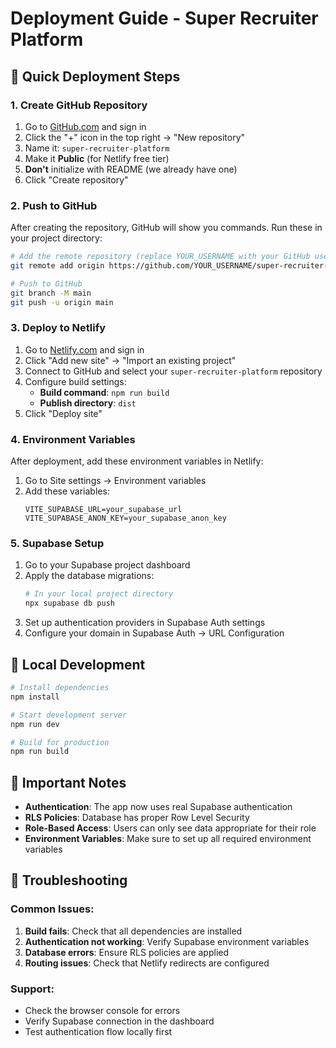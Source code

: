 # Deployment Guide - Super Recruiter Platform

## 🚀 Quick Deployment Steps

### 1. Create GitHub Repository

1. Go to [GitHub.com](https://github.com) and sign in
2. Click the "+" icon in the top right → "New repository"
3. Name it: `super-recruiter-platform`
4. Make it **Public** (for Netlify free tier)
5. **Don't** initialize with README (we already have one)
6. Click "Create repository"

### 2. Push to GitHub

After creating the repository, GitHub will show you commands. Run these in your project directory:

```bash
# Add the remote repository (replace YOUR_USERNAME with your GitHub username)
git remote add origin https://github.com/YOUR_USERNAME/super-recruiter-platform.git

# Push to GitHub
git branch -M main
git push -u origin main
```

### 3. Deploy to Netlify

1. Go to [Netlify.com](https://netlify.com) and sign in
2. Click "Add new site" → "Import an existing project"
3. Connect to GitHub and select your `super-recruiter-platform` repository
4. Configure build settings:
   - **Build command**: `npm run build`
   - **Publish directory**: `dist`
5. Click "Deploy site"

### 4. Environment Variables

After deployment, add these environment variables in Netlify:

1. Go to Site settings → Environment variables
2. Add these variables:
   ```
   VITE_SUPABASE_URL=your_supabase_url
   VITE_SUPABASE_ANON_KEY=your_supabase_anon_key
   ```

### 5. Supabase Setup

1. Go to your Supabase project dashboard
2. Apply the database migrations:
   ```bash
   # In your local project directory
   npx supabase db push
   ```
3. Set up authentication providers in Supabase Auth settings
4. Configure your domain in Supabase Auth → URL Configuration

## 🔧 Local Development

```bash
# Install dependencies
npm install

# Start development server
npm run dev

# Build for production
npm run build
```

## 📝 Important Notes

- **Authentication**: The app now uses real Supabase authentication
- **RLS Policies**: Database has proper Row Level Security
- **Role-Based Access**: Users can only see data appropriate for their role
- **Environment Variables**: Make sure to set up all required environment variables

## 🐛 Troubleshooting

### Common Issues:

1. **Build fails**: Check that all dependencies are installed
2. **Authentication not working**: Verify Supabase environment variables
3. **Database errors**: Ensure RLS policies are applied
4. **Routing issues**: Check that Netlify redirects are configured

### Support:

- Check the browser console for errors
- Verify Supabase connection in the dashboard
- Test authentication flow locally first 